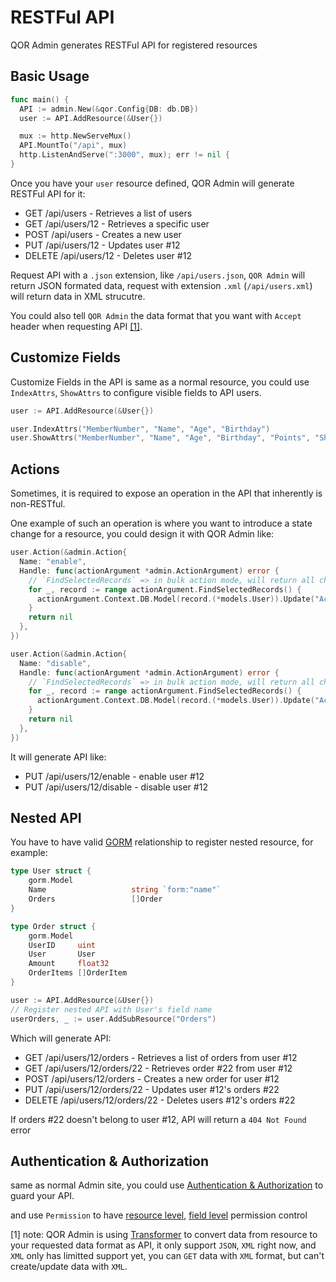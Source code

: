 # RESTFul API

QOR Admin generates RESTFul API for registered resources

## Basic Usage

```go
func main() {
  API := admin.New(&qor.Config{DB: db.DB})
  user := API.AddResource(&User{})

  mux := http.NewServeMux()
  API.MountTo("/api", mux)
  http.ListenAndServe(":3000", mux); err != nil {
}
```

Once you have your `user` resource defined, QOR Admin will generate RESTFul API for it:

* GET /api/users - Retrieves a list of users
* GET /api/users/12 - Retrieves a specific user
* POST /api/users - Creates a new user
* PUT /api/users/12 - Updates user #12
* DELETE /api/users/12 - Deletes user #12

Request API with a `.json` extension, like `/api/users.json`, `QOR Admin` will return JSON formated data, request with extension `.xml` (`/api/users.xml`) will return data in XML strucutre.

You could also tell `QOR Admin` the data format that you want with `Accept` header when requesting API [[1]](#transformer).

## Customize Fields

Customize Fields in the API is same as a normal resource, you could use `IndexAttrs`, `ShowAttrs` to configure visible fields to API users.

```go
user := API.AddResource(&User{})

user.IndexAttrs("MemberNumber", "Name", "Age", "Birthday")
user.ShowAttrs("MemberNumber", "Name", "Age", "Birthday", "Points", "ShippingAddress")
```

## Actions

Sometimes, it is required to expose an operation in the API that inherently is non-RESTful.

One example of such an operation is where you want to introduce a state change for a resource, you could design it with QOR Admin like:

```go
user.Action(&admin.Action{
  Name: "enable",
  Handle: func(actionArgument *admin.ActionArgument) error {
    // `FindSelectedRecords` => in bulk action mode, will return all checked records, in other mode, will return current record
    for _, record := range actionArgument.FindSelectedRecords() {
      actionArgument.Context.DB.Model(record.(*models.User)).Update("Active", true)
    }
    return nil
  },
})

user.Action(&admin.Action{
  Name: "disable",
  Handle: func(actionArgument *admin.ActionArgument) error {
    // `FindSelectedRecords` => in bulk action mode, will return all checked records, in other mode, will return current record
    for _, record := range actionArgument.FindSelectedRecords() {
      actionArgument.Context.DB.Model(record.(*models.User)).Update("Active", false)
    }
    return nil
  },
})
```

It will generate API like:

* PUT /api/users/12/enable  - enable user #12
* PUT /api/users/12/disable - disable user #12

## Nested API

You have to have valid [GORM](http://github.com/jinzhu/gorm) relationship to register nested resource, for example:

```go
type User struct {
    gorm.Model
    Name                   string `form:"name"`
    Orders                 []Order
}

type Order struct {
    gorm.Model
    UserID     uint
    User       User
    Amount     float32
    OrderItems []OrderItem
}

user := API.AddResource(&User{})
// Register nested API with User's field name
userOrders, _ := user.AddSubResource("Orders")
```

Which will generate API:

* GET /api/users/12/orders       - Retrieves a list of orders from user #12
* GET /api/users/12/orders/22    - Retrieves order #22 from user #12
* POST /api/users/12/orders      - Creates a new order for user #12
* PUT /api/users/12/orders/22    - Updates user #12's orders #22
* DELETE /api/users/12/orders/22 - Deletes users #12's orders #22

If orders #22 doesn't belong to user #12, API will return a `404 Not Found` error

## Authentication & Authorization

same as normal Admin site, you could use [Authentication & Authorization](/admin/authentication) to guard your API.

and use `Permission` to have [resource level](/admin/resources.md#resource-configuration), [field level](/admin/fields.md#customize-meta) permission control

<a id="transformer"></a>
[1] note: QOR Admin is using [Transformer](https://github.com/pauradev/admin/blob/master/transformer.go) to convert data from resource to your requested data format as API, it only support `JSON`, `XML` right now, and `XML` only has limitted support yet, you can `GET` data with `XML` format, but can't create/update data with `XML`.
